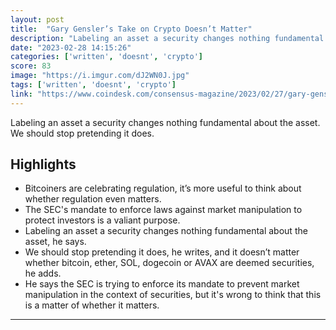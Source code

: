 ```yaml
---
layout: post
title:  "Gary Gensler’s Take on Crypto Doesn’t Matter"
description: "Labeling an asset a security changes nothing fundamental about the asset. We should stop pretending it does."
date: "2023-02-28 14:15:26"
categories: ['written', 'doesnt', 'crypto']
score: 83
image: "https://i.imgur.com/dJ2WN0J.jpg"
tags: ['written', 'doesnt', 'crypto']
link: "https://www.coindesk.com/consensus-magazine/2023/02/27/gary-genslers-take-on-crypto-doesnt-matter/"
---
```


Labeling an asset a security changes nothing fundamental about the asset. We should stop pretending it does.

## Highlights

- Bitcoiners are celebrating regulation, it’s more useful to think about whether regulation even matters.
- The SEC's mandate to enforce laws against market manipulation to protect investors is a valiant purpose.
- Labeling an asset a security changes nothing fundamental about the asset, he says.
- We should stop pretending it does, he writes, and it doesn’t matter whether bitcoin, ether, SOL, dogecoin or AVAX are deemed securities, he adds.
- He says the SEC is trying to enforce its mandate to prevent market manipulation in the context of securities, but it's wrong to think that this is a matter of whether it matters.

---
